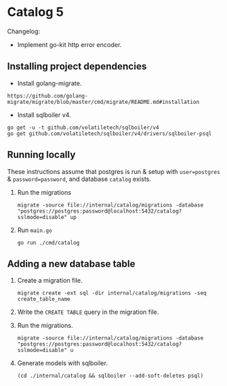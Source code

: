 # Catalog 5

Changelog:

- Implement go-kit http error encoder.

## Installing project dependencies

- Install golang-migrate.

```
https://github.com/golang-migrate/migrate/blob/master/cmd/migrate/README.md#installation
```

- Install sqlboiler v4.

```
go get -u -t github.com/volatiletech/sqlboiler/v4
go get github.com/volatiletech/sqlboiler/v4/drivers/sqlboiler-psql
```

## Running locally

These instructions assume that postgres is run & setup with `user=postgres` & `password=password`, and database `catalog` exists.

1. Run the migrations

   ```
   migrate -source file://internal/catalog/migrations -database "postgres://postgres:password@localhost:5432/catalog?sslmode=disable" up
   ```

1. Run `main.go`

   ```
   go run ./cmd/catalog
   ```

## Adding a new database table

1. Create a migration file.

   ```
   migrate create -ext sql -dir internal/catalog/migrations -seq create_table_name
   ```

1. Write the `CREATE TABLE` query in the migration file.

1. Run the migrations.

   ```
   migrate -source file://internal/catalog/migrations -database "postgres://postgres:password@localhost:5432/catalog?sslmode=disable" u
   ```

1. Generate models with sqlboiler.

   ```
   (cd ./internal/catalog && sqlboiler --add-soft-deletes psql)
   ```
